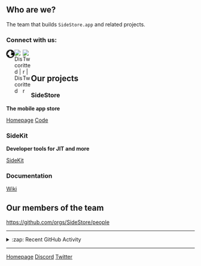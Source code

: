 <!-- 
Docs: How to use GitHub README and actions to auto-generate embedded content.
https://github.com/anuraghazra/github-readme-stats
https://www.youtube.com/watch?v=n6d4KHSKqGk
https://github.com/rahuldkjain/github-profile-readme-generator
 -->

## Who are we?

The team that builds `SideStore.app` and related projects.

### Connect with us:

<!--
[![Website](https://img.shields.io/website?label=sidestore.io&style=for-the-badge&url=https://sidestore.io)](https://sidestore.io)
[![Twitter Follow](https://img.shields.io/twitter/follow/sidestore_io?color=1DA1F2&logo=twitter&style=for-the-badge)](https://twitter.com/intent/follow?original_referer=https%3A%2F%2Fgithub.com%2Fsidestore&screen_name=sidestore)
[![GitHub Followers](https://img.shields.io/github/followers/sidestore?style=for-the-badge)]()
[![GitHub Sponsors](https://img.shields.io/github/sponsors/sidestore?style=for-the-badge
)]() 
-->

[<img align="left" alt="sidestore.io" width="22px" src="https://raw.githubusercontent.com/iconic/open-iconic/master/svg/globe.svg" />][website]
[<img align="left" alt="Discord | Discord" width="22px" src="https://cdn.jsdelivr.net/npm/simple-icons@v3/icons/discord.svg" />][discord]
[<img align="left" alt="Twitter | Twitter" width="22px" src="https://cdn.jsdelivr.net/npm/simple-icons@v3/icons/twitter.svg" />][twitter]

<br />
<br />

## Our projects

### SideStore

__The mobile app store__

[Homepage][website]
[Code][git.sidestore]

### SideKit

__Developer tools for JIT and more__

[SideKit][git.sidekit]

### Documentation

[Wiki][wiki]

## Our members of the team

https://github.com/orgs/SideStore/people

---

<details>
  <summary>:zap: Recent GitHub Activity</summary>

<!--START_SECTION:activity-->
1. 🎉 Merged PR [#78](https://github.com/SideStore/SideStore-Docs/pull/78) in [SideStore/SideStore-Docs](https://github.com/SideStore/SideStore-Docs)
2. 💪 Opened PR [#78](https://github.com/SideStore/SideStore-Docs/pull/78) in [SideStore/SideStore-Docs](https://github.com/SideStore/SideStore-Docs)
3. 🗣 Commented on [#77](https://github.com/SideStore/SideStore-Docs/issues/77) in [SideStore/SideStore-Docs](https://github.com/SideStore/SideStore-Docs)
4. 🎉 Merged PR [#75](https://github.com/SideStore/SideStore-Docs/pull/75) in [SideStore/SideStore-Docs](https://github.com/SideStore/SideStore-Docs)
5. 💪 Opened PR [#77](https://github.com/SideStore/SideStore-Docs/pull/77) in [SideStore/SideStore-Docs](https://github.com/SideStore/SideStore-Docs)
6. 🎉 Merged PR [#74](https://github.com/SideStore/SideStore-Docs/pull/74) in [SideStore/SideStore-Docs](https://github.com/SideStore/SideStore-Docs)
7. 🎉 Merged PR [#73](https://github.com/SideStore/SideStore-Docs/pull/73) in [SideStore/SideStore-Docs](https://github.com/SideStore/SideStore-Docs)
8. 🎉 Merged PR [#76](https://github.com/SideStore/SideStore-Docs/pull/76) in [SideStore/SideStore-Docs](https://github.com/SideStore/SideStore-Docs)
9. 💪 Opened PR [#76](https://github.com/SideStore/SideStore-Docs/pull/76) in [SideStore/SideStore-Docs](https://github.com/SideStore/SideStore-Docs)
10. 🗣 Commented on [#74](https://github.com/SideStore/SideStore-Docs/issues/74) in [SideStore/SideStore-Docs](https://github.com/SideStore/SideStore-Docs)
11. 💪 Opened PR [#75](https://github.com/SideStore/SideStore-Docs/pull/75) in [SideStore/SideStore-Docs](https://github.com/SideStore/SideStore-Docs)
12. ❌ Closed PR [#72](https://github.com/SideStore/SideStore-Docs/pull/72) in [SideStore/SideStore-Docs](https://github.com/SideStore/SideStore-Docs)
13. 🗣 Commented on [#68](https://github.com/SideStore/SideStore-Docs/issues/68) in [SideStore/SideStore-Docs](https://github.com/SideStore/SideStore-Docs)
14. 💪 Opened PR [#74](https://github.com/SideStore/SideStore-Docs/pull/74) in [SideStore/SideStore-Docs](https://github.com/SideStore/SideStore-Docs)
15. 🗣 Commented on [#968](https://github.com/SideStore/SideStore/issues/968) in [SideStore/SideStore](https://github.com/SideStore/SideStore)
16. 💪 Opened PR [#73](https://github.com/SideStore/SideStore-Docs/pull/73) in [SideStore/SideStore-Docs](https://github.com/SideStore/SideStore-Docs)
17. 💪 Opened PR [#72](https://github.com/SideStore/SideStore-Docs/pull/72) in [SideStore/SideStore-Docs](https://github.com/SideStore/SideStore-Docs)
18. 🎉 Merged PR [#71](https://github.com/SideStore/SideStore-Docs/pull/71) in [SideStore/SideStore-Docs](https://github.com/SideStore/SideStore-Docs)
19. 🎉 Merged PR [#69](https://github.com/SideStore/SideStore-Docs/pull/69) in [SideStore/SideStore-Docs](https://github.com/SideStore/SideStore-Docs)
20. 💪 Opened PR [#71](https://github.com/SideStore/SideStore-Docs/pull/71) in [SideStore/SideStore-Docs](https://github.com/SideStore/SideStore-Docs)
<!--END_SECTION:activity-->

</details>

---

[Homepage][patreon] [Discord][discord] [Twitter][twitter]

<!--
- [Patreon][patreon]
- [OpenCollective][opencollective]
- [YouTube][youtube]
-->

[website]: https://sidestore.io
[wiki]: https://wiki.sidestore.io
[twitter]: https://twitter.com/sidestore_io
[discord]: https://discord.gg/sidestore-949183273383395328
[youtube]: https://youtube.com/TODO
[patreon]: https://www.patreon.com/SideStore
[opencollective]: https://opencollective.com/TODO
[git.sidestore]: https://github.com/SideStore/SideStore/
[git.sidekit]: https://github.com/SideStore/SideKit

